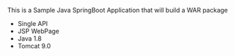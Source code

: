 This is a Sample Java SpringBoot Application that will build a WAR package
  - Single API
  - JSP WebPage
  - Java 1.8
  - Tomcat 9.0
 
 
  
